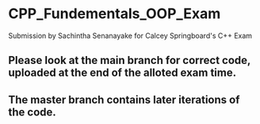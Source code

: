 # CPP_Fundementals_OOP_Exam
Submission by Sachintha Senanayake for Calcey Springboard's C++ Exam

## Please look at the **main** branch for correct code, uploaded at the end of the alloted exam time.
## The **master** branch contains later iterations of the code.
